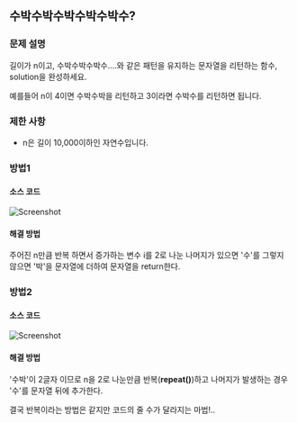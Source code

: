 ## 수박수박수박수박수박수?

### 문제 설명
길이가 n이고, 수박수박수박수....와 같은 패턴을 유지하는 문자열을 리턴하는 함수, solution을 완성하세요.

예를들어 n이 4이면 수박수박을 리턴하고 3이라면 수박수를 리턴하면 됩니다.

### 제한 사항
* n은 길이 10,000이하인 자연수입니다.

### 방법1

#### 소스 코드
![Screenshot](https://raw.github.com/arqhive/algorithmpractice/master/image/subak1.png)

#### 해결 방법
주어진 n만큼 반복 하면서 증가하는 변수 i를 2로 나눈 나머지가 있으면 '수'를 그렇지 않으면 '박'을 문자열에 더하여 문자열을 return한다.

### 방법2

#### 소스 코드
![Screenshot](https://raw.github.com/arqhive/algorithmpractice/master/image/subak2.png)

#### 해결 방법
'수박'이 2글자 이므로 n을 2로 나눈만큼 반복(**repeat()**)하고 나머지가 발생하는 경우 '수'를 문자열 뒤에 추가한다.


결국 반복이라는 방법은 같지만 코드의 줄 수가 달라지는 마법!..
